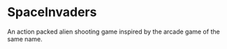 SpaceInvaders
=============

An action packed alien shooting game inspired by the arcade game of the same name.
